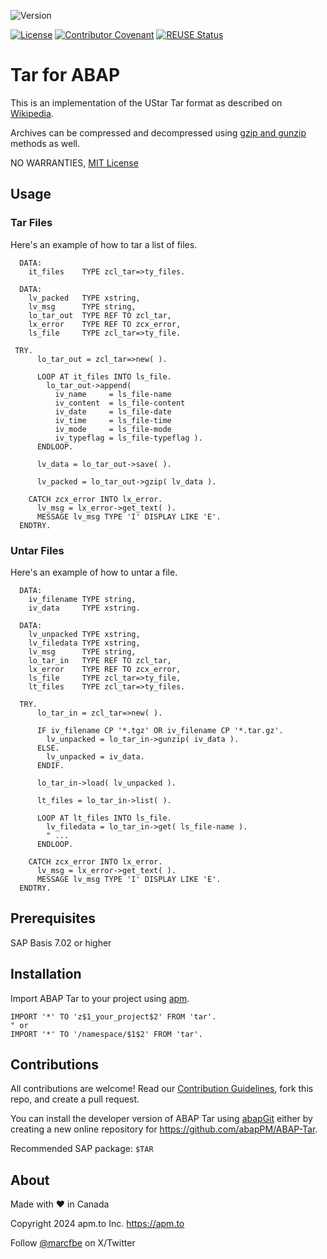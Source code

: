 ![Version](https://img.shields.io/endpoint?url=https://shield.abap.space/version-shield-json/github/abapPM/ABAP-Tar/src/zcl_tar.clas.abap/c_version&label=Version&color=blue)

[![License](https://img.shields.io/github/license/abapPM/ABAP-Tar?label=License&&color=success)](https://github.com/abapPM/ABAP-Tar/blob/main/LICENSE)
[![Contributor Covenant](https://img.shields.io/badge/Contributor%20Covenant-2.1-4baaaa.svg?&color=success)](https://github.com/abapPM/.github/blob/main/CODE_OF_CONDUCT.md)
[![REUSE Status](https://api.reuse.software/badge/github.com/abapPM/ABAP-Tar)](https://api.reuse.software/info/github.com/abapPM/ABAP-Tar)

# Tar for ABAP

This is an implementation of the UStar Tar format as described on [Wikipedia](https://en.wikipedia.org/wiki/Tar_(computing)). 

Archives can be compressed and decompressed using [gzip and gunzip](https://en.wikipedia.org/wiki/Gzip) methods as well.

NO WARRANTIES, [MIT License](https://github.com/abapPM/ABAP-Tar/blob/main/LICENSE)

## Usage

### Tar Files

Here's an example of how to tar a list of files.

```abap
  DATA:
    it_files    TYPE zcl_tar=>ty_files.

  DATA:
    lv_packed   TYPE xstring,
    lv_msg      TYPE string,
    lo_tar_out  TYPE REF TO zcl_tar,
    lx_error    TYPE REF TO zcx_error,
    ls_file     TYPE zcl_tar=>ty_file.
  
 TRY.
      lo_tar_out = zcl_tar=>new( ).

      LOOP AT it_files INTO ls_file.
        lo_tar_out->append(
          iv_name     = ls_file-name
          iv_content  = ls_file-content
          iv_date     = ls_file-date
          iv_time     = ls_file-time
          iv_mode     = ls_file-mode
          iv_typeflag = ls_file-typeflag ).
      ENDLOOP.

      lv_data = lo_tar_out->save( ).

      lv_packed = lo_tar_out->gzip( lv_data ).

    CATCH zcx_error INTO lx_error.
      lv_msg = lx_error->get_text( ).
      MESSAGE lv_msg TYPE 'I' DISPLAY LIKE 'E'.
  ENDTRY.
```

### Untar Files

Here's an example of how to untar a file.

```abap
  DATA:
    iv_filename TYPE string,
    iv_data     TYPE xstring.

  DATA:
    lv_unpacked TYPE xstring,
    lv_filedata TYPE xstring,
    lv_msg      TYPE string,
    lo_tar_in   TYPE REF TO zcl_tar,
    lx_error    TYPE REF TO zcx_error,
    ls_file     TYPE zcl_tar=>ty_file,
    lt_files    TYPE zcl_tar=>ty_files.
  
  TRY.
      lo_tar_in = zcl_tar=>new( ).

      IF iv_filename CP '*.tgz' OR iv_filename CP '*.tar.gz'.
        lv_unpacked = lo_tar_in->gunzip( iv_data ).
      ELSE.
        lv_unpacked = iv_data.
      ENDIF.

      lo_tar_in->load( lv_unpacked ).

      lt_files = lo_tar_in->list( ).

      LOOP AT lt_files INTO ls_file.
        lv_filedata = lo_tar_in->get( ls_file-name ).
        " ...
      ENDLOOP.

    CATCH zcx_error INTO lx_error.
      lv_msg = lx_error->get_text( ).
      MESSAGE lv_msg TYPE 'I' DISPLAY LIKE 'E'.
  ENDTRY.
```

## Prerequisites

SAP Basis 7.02 or higher

## Installation

Import ABAP Tar to your project using [apm](https://abappm.com).

```abap
IMPORT '*' TO 'z$1_your_project$2' FROM 'tar'.
" or
IMPORT '*' TO '/namespace/$1$2' FROM 'tar'.
```

## Contributions

All contributions are welcome! Read our [Contribution Guidelines](https://github.com/abapPM/ABAP-Tar/blob/main/CONTRIBUTING.md), fork this repo, and create a pull request.

You can install the developer version of ABAP Tar using [abapGit](https://github.com/abapGit/abapGit) either by creating a new online repository for https://github.com/abapPM/ABAP-Tar.

Recommended SAP package: `$TAR`

## About

Made with ❤️ in Canada

Copyright 2024 apm.to Inc. <https://apm.to>

Follow [@marcfbe](https://twitter.com/marcfbe) on X/Twitter
